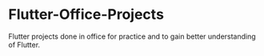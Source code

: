# Flutter-Office-Projects
Flutter projects done in office for practice and to gain better understanding of Flutter.
